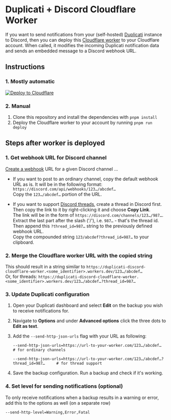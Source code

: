 # Duplicati + Discord Cloudflare Worker

If you want to send notifications from your (self-hosted) [Duplicati](https://duplicati.com/) instance to Discord, then you can deploy this [Cloudflare worker](https://developers.cloudflare.com/workers/) to your Cloudflare account. When called, it modifies the incoming Duplicati notification data and sends an embedded message to a Discord webhook URL.

## Instructions

### 1. Mostly automatic

[![Deploy to Cloudflare](https://deploy.workers.cloudflare.com/button)](https://deploy.workers.cloudflare.com/?url=https://github.com/sidbena/duplicati-discord-cloudflare-worker/tree/main)

### 2. Manual

1. Clone this repository and install the dependencies with `pnpm install`
1. Deploy the Cloudflare worker to your account by running `pnpm run deploy`

## Steps after worker is deployed

### 1. Get webhook URL for Discord channel

[Create a webhook](https://support.discord.com/hc/en-us/articles/228383668-Intro-to-Webhooks) URL for a given Discord channel …

- If you want to post to an ordinary channel, copy the default webhook URL as is. It will be in the following format: `https://discord.com/api/webhooks/123…/abcdef…`<br>
  Copy the `123…/abcdef…` portion of the URL.

- If you want to support [Discord threads](https://support.discord.com/hc/en-us/articles/4403205878423-Threads-FAQ), create a thread in Discord first. Then copy the link to it by right-clicking it and choose **Copy Link**.<br>The link will be in the form of `https://discord.com/channels/123…/987…`.
  Extract the last part after the slash ('/'), i.e. `987…` - that's the thread id. Then append this `?thread_id=987…` string to the previously defined webhook URL.<br>
  Copy the compounded string `123/abcdef?thread_id=987…` to your clipboard.

### 2. Merge the Cloudflare worker URL with the copied string

This should result in a string similar to `https://duplicati-discord-cloudflare-worker.<some_identifier>.workers.dev/123…/abcdef…`<br>
Or, for threads: `https://duplicati-discord-cloudflare-worker.<some_identifier>.workers.dev/123…/abcdef…?thread_id=987…`

### 3. Update Duplicati configuration
   
1. Open your Duplicati dashboard and select **Edit** on the backup you wish to receive notifications for.
2. Navigate to **Options** and under **Advanced options** click the three dots to **Edit as text**.
3. Add the `--send-http-json-urls` flag with your URL as following:
   ```text
   --send-http-json-urls=https://url-to-your-worker.com/123…/abcdef…                    # for ordinary channels
   
   --send-http-json-urls=https://url-to-your-worker.com/123…/abcdef…?thread_id=987…     # for thread support
   ```

1. Save the backup configuration. Run a backup and check if it's working.

### 4. Set level for sending notifications (optional)
To only receive notifications when a backup results in a warning or error, add this to the options as well (on a separate row)
```
--send-http-level=Warning,Error,Fatal
```
